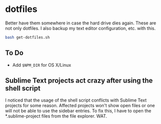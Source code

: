 # dotfiles

Better have them somewhere in case the hard drive dies again. These are not only dotfiles. I also backup my text editor configuration, etc. with this.

```bash
bash get-dotfiles.sh
```

## To Do

- Add `$NPM_DIR` for OS X/Linux

## Sublime Text projects act crazy after using the shell script

I noticed that the usage of the shell script conflicts with Sublime Text projects for some reason. Affected projects won't show open files or one will not be able to use the sidebar entries. To fix this, I have to open the *.sublime-project files from the file explorer. WAT.
